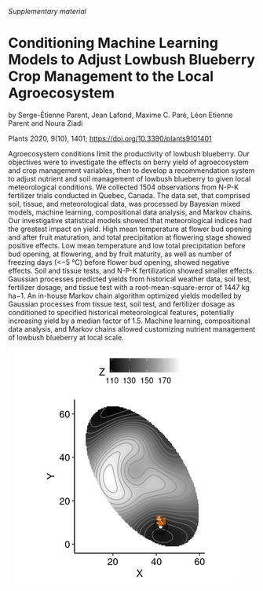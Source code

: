 *Supplementary material*

# Conditioning Machine Learning Models to Adjust Lowbush Blueberry Crop Management to the Local Agroecosystem

by Serge-Étienne Parent, Jean Lafond, Maxime C. Paré, Léon Etienne Parent and Noura Ziadi

Plants 2020, 9(10), 1401; https://doi.org/10.3390/plants9101401 

Agroecosystem conditions limit the productivity of lowbush blueberry. Our objectives were to investigate the effects on berry yield of agroecosystem and crop management variables, then to develop a recommendation system to adjust nutrient and soil management of lowbush blueberry to given local meteorological conditions. We collected 1504 observations from N-P-K fertilizer trials conducted in Quebec, Canada. The data set, that comprised soil, tissue, and meteorological data, was processed by Bayesian mixed models, machine learning, compositional data analysis, and Markov chains. Our investigative statistical models showed that meteorological indices had the greatest impact on yield. High mean temperature at flower bud opening and after fruit maturation, and total precipitation at flowering stage showed positive effects. Low mean temperature and low total precipitation before bud opening, at flowering, and by fruit maturity, as well as number of freezing days (<−5 °C) before flower bud opening, showed negative effects. Soil and tissue tests, and N-P-K fertilization showed smaller effects. Gaussian processes predicted yields from historical weather data, soil test, fertilizer dosage, and tissue test with a root-mean-square-error of 1447 kg ha−1. An in-house Markov chain algorithm optimized yields modelled by Gaussian processes from tissue test, soil test, and fertilizer dosage as conditioned to specified historical meteorological features, potentially increasing yield by a median factor of 1.5. Machine learning, compositional data analysis, and Markov chains allowed customizing nutrient management of lowbush blueberry at local scale.

![](https://raw.githubusercontent.com/essicolo/2020_blueberry-ionomics/master/images/anim/squirrel-scan.gif)
